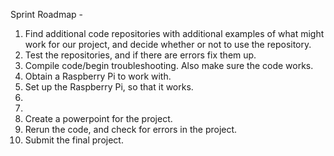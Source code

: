 Sprint Roadmap - 
1. Find additional code repositories with additional examples of what might work for our project, and decide whether or not to use the repository. 
2. Test the repositories, and if there are errors fix them up. 
3. Compile code/begin troubleshooting. Also make sure the code works. 
4. Obtain a Raspberry Pi to work with.
5. Set up the Raspberry Pi, so that it works.
6. 
7.
8. Create a powerpoint for the project. 
9. Rerun the code, and check for errors in the project. 
10. Submit the final project. 
